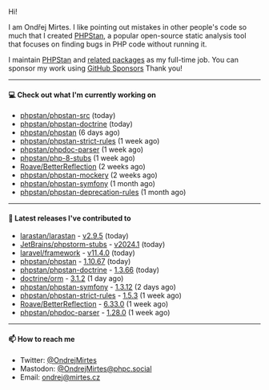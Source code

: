 Hi!

I am Ondřej Mirtes. I like pointing out mistakes in other people's code so much that I created [PHPStan](https://phpstan.org/), a popular open-source static analysis tool that focuses on finding bugs in PHP code without running it.

I maintain [PHPStan](https://github.com/phpstan/phpstan) and [related packages](https://github.com/phpstan/) as my full-time job. You can sponsor my work using [GitHub Sponsors](https://github.com/sponsors/ondrejmirtes) Thank you!

---

#### 💻 Check out what I'm currently working on

- [phpstan/phpstan-src](https://github.com/phpstan/phpstan-src) (today)
- [phpstan/phpstan-doctrine](https://github.com/phpstan/phpstan-doctrine) (today)
- [phpstan/phpstan](https://github.com/phpstan/phpstan) (6 days ago)
- [phpstan/phpstan-strict-rules](https://github.com/phpstan/phpstan-strict-rules) (1 week ago)
- [phpstan/phpdoc-parser](https://github.com/phpstan/phpdoc-parser) (1 week ago)
- [phpstan/php-8-stubs](https://github.com/phpstan/php-8-stubs) (1 week ago)
- [Roave/BetterReflection](https://github.com/Roave/BetterReflection) (2 weeks ago)
- [phpstan/phpstan-mockery](https://github.com/phpstan/phpstan-mockery) (2 weeks ago)
- [phpstan/phpstan-symfony](https://github.com/phpstan/phpstan-symfony) (1 month ago)
- [phpstan/phpstan-deprecation-rules](https://github.com/phpstan/phpstan-deprecation-rules) (1 month ago)

---

#### 🔭 Latest releases I've contributed to

- [larastan/larastan](https://github.com/larastan/larastan) - [v2.9.5](https://github.com/larastan/larastan/releases/tag/v2.9.5) (today)
- [JetBrains/phpstorm-stubs](https://github.com/JetBrains/phpstorm-stubs) - [v2024.1](https://github.com/JetBrains/phpstorm-stubs/releases/tag/v2024.1) (today)
- [laravel/framework](https://github.com/laravel/framework) - [v11.4.0](https://github.com/laravel/framework/releases/tag/v11.4.0) (today)
- [phpstan/phpstan](https://github.com/phpstan/phpstan) - [1.10.67](https://github.com/phpstan/phpstan/releases/tag/1.10.67) (today)
- [phpstan/phpstan-doctrine](https://github.com/phpstan/phpstan-doctrine) - [1.3.66](https://github.com/phpstan/phpstan-doctrine/releases/tag/1.3.66) (today)
- [doctrine/orm](https://github.com/doctrine/orm) - [3.1.2](https://github.com/doctrine/orm/releases/tag/3.1.2) (1 day ago)
- [phpstan/phpstan-symfony](https://github.com/phpstan/phpstan-symfony) - [1.3.12](https://github.com/phpstan/phpstan-symfony/releases/tag/1.3.12) (2 days ago)
- [phpstan/phpstan-strict-rules](https://github.com/phpstan/phpstan-strict-rules) - [1.5.3](https://github.com/phpstan/phpstan-strict-rules/releases/tag/1.5.3) (1 week ago)
- [Roave/BetterReflection](https://github.com/Roave/BetterReflection) - [6.33.0](https://github.com/Roave/BetterReflection/releases/tag/6.33.0) (1 week ago)
- [phpstan/phpdoc-parser](https://github.com/phpstan/phpdoc-parser) - [1.28.0](https://github.com/phpstan/phpdoc-parser/releases/tag/1.28.0) (1 week ago)

---

#### 📫 How to reach me

- Twitter: [@OndrejMirtes](https://twitter.com/ondrejmirtes)
- Mastodon: [@OndrejMirtes@phpc.social](https://phpc.social/@OndrejMirtes)
- Email: [ondrej@mirtes.cz](mailto:ondrej@mirtes.cz)
